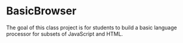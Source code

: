 # BasicBrowser
The goal of this class project is for students to build a basic language processor for subsets of JavaScript and HTML.
